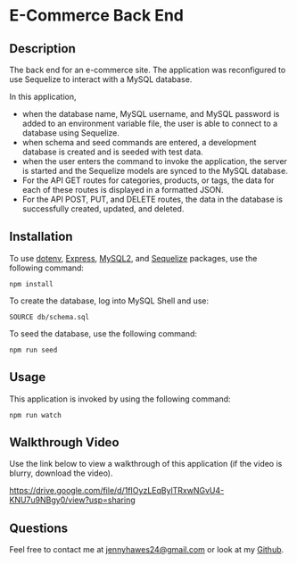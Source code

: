 # E-Commerce Back End

## Description

The back end for an e-commerce site. The application was reconfigured to use Sequelize to interact with a MySQL database.

In this application,
- when the database name, MySQL username, and MySQL password is added to an environment variable file, the user is able to connect to a database using Sequelize.
- when schema and seed commands are entered, a development database is created and is seeded with test data.
- when the user enters the command to invoke the application, the server is started and the Sequelize models are synced to the MySQL database.
- For the API GET routes for categories, products, or tags, the data for each of these routes is displayed in a formatted JSON.
- For the API POST, PUT, and DELETE routes, the data in the database is successfully created, updated, and deleted.

## Installation

To use [dotenv](https://www.npmjs.com/package/dotenv), [Express](https://www.npmjs.com/package/express), [MySQL2](https://www.npmjs.com/package/mysql2), and [Sequelize](https://www.npmjs.com/package/sequelize) packages, use the following command:

```
npm install
```

To create the database, log into MySQL Shell and use:

```
SOURCE db/schema.sql
```

To seed the database, use the following command:

```
npm run seed
```

## Usage

This application is invoked by using the following command:

```
npm run watch
```

## Walkthrough Video

Use the link below to view a walkthrough of this application (if the video is blurry, download the video).

https://drive.google.com/file/d/1fIOyzLEqBylTRxwNGvU4-KNU7u9NBgy0/view?usp=sharing

## Questions

Feel free to contact me at jennyhawes24@gmail.com or look at my [Github](https://github.com/JenniferKiesler).